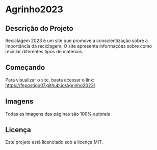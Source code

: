 # Agrinho2023

## Descrição do Projeto
Reciclagem 2023 é um site que promove a conscientização sobre a importância da reciclagem. O site apresenta informações sobre como reciclar diferentes tipos de materiais.

## Começando
Para visualizar o site, basta acessar o link: https://fepostigo07.github.io/Agrinho2023/

## Imagens
Todas as imagens das páginas são 100% autorais

## Licença
Este projeto está licenciado sob a licença MIT.
